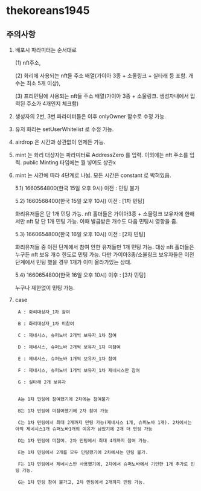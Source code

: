 # thekoreans1945

## 주의사항
1. 배포시 파라미터는 순서대로

    (1) nft주소,

    (2) 화리에 사용되는 nft들 주소 배열(가이아 3종 + 소울링크 + 실타래 등 포함. 개수는 최소 5개 이상),
    
    (3) 프리민팅에 사용되는 nft들 주소 배열(가이아 3종 + 소울링크. 생성자내에서 입력된 주소가 4개인지 체크함)

2. 생성자의 2번, 3번 파라미터들은 이후 onlyOwner 함수로 수정 가능.
3. 유저 화리는 setUserWhitelist 로 수정 가능.
4. airdrop 은 시간과 상관없이 언제든 가능.
5. mint 는 화리 대상자는 파라미터로 AddressZero 를 입력. 이외에는 nft 주소를 입력. public Minting 타임에는 뭘 넣어도 상관x
6. mint 는 시간에 따라 4단계로 나뉨. 모든 시간은 constant 로 박혀있음.

    5.1) 1660564800(한국 15일 오후 9시) 이전 : 민팅 불가

    5.2) 1660568400(한국 15일 오후 10시) 이전 : [1차 민팅]
    
    화리유저들은 단 1개 민팅 가능. nft 홀더들은 가이아3종 + 소울링크 보유자에 한해서만 nft 당 단 1개 민팅 가능. 이때 발급받은 개수도 다음 민팅시 영향을 줌.

    5.3) 1660654800(한국 16일 오후 10시) 이전 : [2차 민팅]
    
     화리유저들 중 이전 단계에서 참여 안한 유저들만 1개 민팅 가능. 대상 nft 홀더들은 누구든 nft 보유 개수 한도로 민팅 가능. 다만 가이아3종/소울링크 보유자들은 이전 단계에서 민팅 했을 경우 1개가 이미 올라가있는 상태.

    5.4) 1660654800(한국 16일 오후 10시) 이후 : [3차 민팅]
    
    누구나 제한없이 민팅 가능.

7. case

        A : 화리대상자_1차 참여

        B : 화리대상자_1차 미참여

        C : 제네시스, 슈퍼노바 2개씩 보유자_1차 참여

        D : 제네시스, 슈퍼노바 2개씩 보유자_1차 미참여

        E : 제네시스, 슈퍼노바 1개씩 보유자_1차 참여

        F : 제네시스, 슈퍼노바 1개씩 보유자_1차 제네시스만 참여

        G : 실타래 2개 보유자


        A는 1차 민팅에 참여했기에 2차에는 참여불가

        B는 1차 민팅에 미참여했기에 2차 참여 가능
        
        C는 1차 민팅에서 최대 2개까지 민팅 가능(제네시스 1개, 슈퍼노바 1개). 2차에서는 아직 제네시스1개 슈퍼노바1개의 여유가 남았기에 2개 더 민팅 가능
        
        D는 1차 민팅에 미참여. 2차 민팅에서 최대 4개까지 참여 가능.
        
        E는 1차 민팅에서 2개를 모두 민팅했기에 2차에서는 민팅 불가.
        
        F는 1차 민팅에서 제네시스만 사용했기에, 2차에서 슈퍼노바에서 기인한 1개 추가로 민팅 가능.
        
        G는 1차 민팅 참여 불가고, 2차 민팅에서 2개까지 민팅 가능.